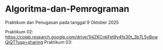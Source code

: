 # Algoritma-dan-Pemrograman

Praktikum dan Penugasan pada tanggal 9 Oktober 2025

Praktikum 02: https://colab.research.google.com/drive/1l4ZKCnkFet9y4fs30t_3b7L5yBxwQjQT?usp=sharing
Praktikum 03: 
